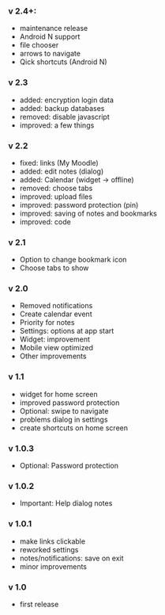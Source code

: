 ### v 2.4+:
- maintenance release
- Android N support
- file chooser
- arrows to navigate
- Qick shortcuts (Android N)

### v 2.3
- added: encryption login data
- added: backup databases
- removed: disable javascript
- improved: a few things

### v 2.2
- fixed: links (My Moodle)
- added: edit notes (dialog)
- added: Calendar (widget -> offline)
- removed: choose tabs
- improved: upload files
- improved: password protection (pin)
- improved: saving of notes and bookmarks
- improved: code

### v 2.1
- Option to change bookmark icon
- Choose tabs to show

### v 2.0
- Removed notifications
- Create calendar event
- Priority for notes
- Settings: options at app start
- Widget: improvement
- Mobile view optimized
- Other improvements


### v 1.1
- widget for home screen
- improved password protection
- Optional: swipe to navigate
- problems dialog in settings
- create shortcuts on home screen


### v 1.0.3
- Optional: Password protection


### v 1.0.2
- Important: Help dialog notes


### v 1.0.1
- make links clickable
- reworked settings
- notes/notifications: save on exit
- minor improvements


### v 1.0
- first release
